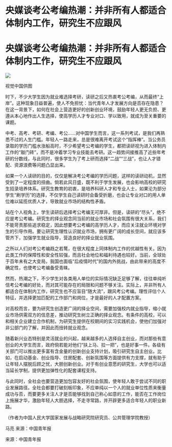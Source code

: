 # 央媒谈考公考编热潮：并非所有人都适合体制内工作，研究生不应跟风

# 央媒谈考公考编热潮：并非所有人都适合体制内工作，研究生不应跟风

![](https://inews.gtimg.com/om_bt/OtYiwu_7tbZWyEm_xNwGP3kuj_N6SjcF7PoVzIrQw2UGMAA/1000)

视觉中国供图

时下，不少大学生因为就业难选择考研，读研之后又热衷考公考编，从而最终“上岸”。这种现象日益普遍，使人不免担忧：当代青年人才发展方向是否存在隐患？在这一背景下，如何在社会上营造更好的创新创业环境，鼓励年轻人更无负担、更遵从本心地作出人生选择，使高学历人才专业对口、学以致用，就成为至关重要的课题。

中考、高考、考研、考编、考公……对中国学生而言，这一系列考试，是我们再熟悉不过的人生门槛。年轻人一路走来，总是很难离开考试这个“指挥棒”。当公务员录取的学历门槛水涨船高时，不少希望考公考编的学生，都把读研视为进入体制内工作的“敲门砖”，而不是冲着学习专业技能去考研。这一趋势间接推高了近些年考研的分数线，与此同时，很多学生为了考上研而选择“二战”“三战”，也让人才错配、资源浪费等问题凸显出来。

如果一个人读研的目的，仅仅是解决考公考编的学历问题，这样的读研动机，显然受到了一定程度的扭曲。倘若此风日盛，既不利于学生发展，也会影响高校的研究生招录培养体系。研究生教育的初衷，是培养科研人才和专业人士，如果沦为部分学生“刷学历”的选择，不仅学生自己读研时会备受折磨，也会让专业对口的用人单位难以延揽优质人才，导致就业市场的结构性矛盾。

站在个人视角上，学生读研后选择考公考编无可厚非。但是，读研的“尽头”，绝不应是考公考编。研究生的择业观念同当前的就业市场和社会氛围有很大关系，我们不能苛责那些追求稳定，因此想要考公考编的高学历人才，而应关注就业环境对学生的引导作用。要让研究生理性认识就业市场，拥有更广阔的成长空间，就应该多管齐下，加强学生就业指导，营造良好的择业就业氛围。

之所以人们对考公考编趋之若鹜，在很大程度上同体制内工作的优越性有关。因为此类工作的保障性和安全性较强，而且社会地位和福利待遇也较好。当前，全球处于百年未有之大变局，我国也面临“后疫情时代”的国内外挑战，由此带来的高度不确定性，也使考公考编备受青睐。

然而，热潮之下，不少学生对各类用人单位的实际情况缺乏足够了解，往往单纯听信考公考编的好处，而对其可能存在的局限和问题不够关注。实际上，并非所有人都适合在体制内工作，研究生也不应盲目“随大流”，跟风考公考编。理性评估个人特征，并选择更加匹配的工作部门和岗位，才是最好的人才配置方案。

对高校而言，要为研究生创造更广阔的择业空间，需要加强校内就业指导，缩小就业市场供需双方的信息差，推动研究生树立正确的择业观念。有条件的高校，可以和相关企业建立合作机制，为研究生提供在校期间的实习实践机会，使他们加强对非公部门的了解，并因此而扭转就业观念。

随着新兴业态特别是灵活就业的兴起，越来越多的人选择自主创业，而对那些有意创业的大学生而言，政府倘若能对他们“扶上马、拉一把”，也是好事一件。各级有关部门可以推出更多富有含金量的创新创业支持计划，吸引研究生自主创业。比如，在启动基金、创业指导、住房配套、创新氛围等方面提供有力支撑，就有助于让年轻人摆脱后顾之忧，大胆创新创业。对于有创业意愿的研究生，大学也可以适当延长学制，提供更加弹性化的配套课程支持。

与此同时，全社会也要营造更加包容友好的社会氛围，使年轻人敢于尝试不同的职业发展路径。全社会都要打破刻板印象，不应单纯以一个人的就业单位性质来衡量成功与否，而要更多关注人才是否能够找到自己称心如意的工作，能否在工作岗位上施展才华，激励年轻人大胆选择，不走寻常路，并开辟更多适合年轻人的职业新路。

（作者为中国人民大学国家发展与战略研究院研究员、公共管理学院教授）

马亮 来源：中国青年报

来源：中国青年报

